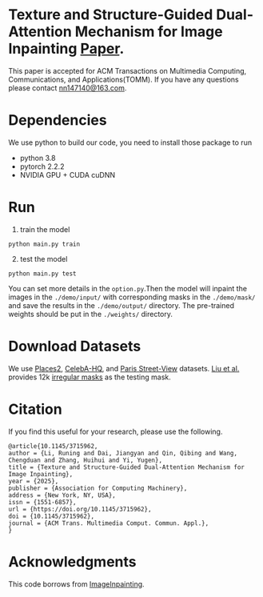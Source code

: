 # Texture and Structure-Guided Dual-Attention Mechanism for Image Inpainting [Paper](https://dl.acm.org/doi/abs/10.1145/3715962).
This paper is accepted for ACM Transactions on Multimedia Computing, Communications, and Applications(TOMM). If you have any questions please contact nn147140@163.com.
# Dependencies
We use python to build our code, you need to install those package to run
- python 3.8
- pytorch 2.2.2
- NVIDIA GPU + CUDA cuDNN
# Run
1. train the model
```
python main.py train
```
2. test the model
```
python main.py test
```
You can set more details in the ```option.py```.Then the model will inpaint the images in the `./demo/input/` with corresponding masks in the `./demo/mask/` and save the results in the `./demo/output/` directory.
The pre-trained weights should be put in the `./weights/` directory.
# Download Datasets
We use [Places2](http://places2.csail.mit.edu/), [CelebA-HQ](https://github.com/switchablenorms/CelebAMask-HQ), and [Paris Street-View](https://github.com/pathak22/context-encoder) datasets. [Liu et al.](https://arxiv.org/abs/1804.07723) provides 12k [irregular masks](https://nv-adlr.github.io/publication/partialconv-inpainting) as the testing mask. 
# Citation
If you find this useful for your research, please use the following.

```
@article{10.1145/3715962,
author = {Li, Runing and Dai, Jiangyan and Qin, Qibing and Wang, Chengduan and Zhang, Huihui and Yi, Yugen},
title = {Texture and Structure-Guided Dual-Attention Mechanism for Image Inpainting},
year = {2025},
publisher = {Association for Computing Machinery},
address = {New York, NY, USA},
issn = {1551-6857},
url = {https://doi.org/10.1145/3715962},
doi = {10.1145/3715962},
journal = {ACM Trans. Multimedia Comput. Commun. Appl.},
}
```
# Acknowledgments
This code borrows from [ImageInpainting](https://github.com/HighwayWu/ImageInpainting).
